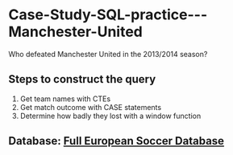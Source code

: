 # Case-Study-SQL-practice---Manchester-United
 Who defeated Manchester United in the 2013/2014 season?
## Steps to construct the query
1. Get team names with CTEs
2. Get match outcome with CASE statements
3. Determine how badly they lost with a window function
## Database: **[Full European Soccer Database](https://www.kaggle.com/hugomathien/soccer)**
